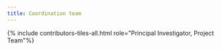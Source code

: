```yaml
---
title: Coordination team
---
```


{% include contributors-tiles-all.html role="Principal Investigator, Project Team"%}